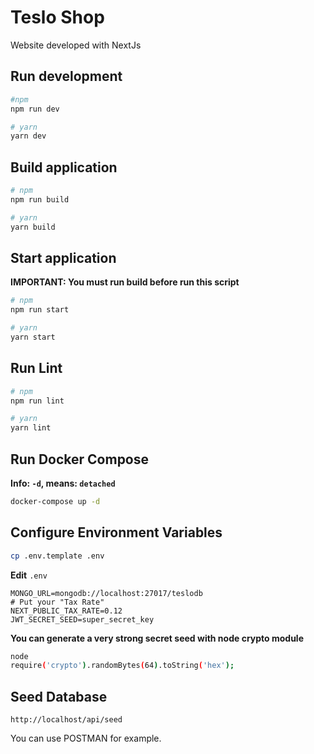 # Teslo Shop

Website developed with NextJs

## Run development

```bash
#npm
npm run dev

# yarn
yarn dev
```

## Build application

```bash
# npm
npm run build

# yarn
yarn build
```

## Start application

**IMPORTANT: You must run build before run this script**

```bash
# npm
npm run start

# yarn
yarn start
```

## Run Lint

```bash
# npm
npm run lint

# yarn
yarn lint
```

## Run Docker Compose

__Info: ```-d```, means: ```detached```__

```bash
docker-compose up -d
```

## Configure Environment Variables

```bash
cp .env.template .env
```

__Edit__ ```.env```

```
MONGO_URL=mongodb://localhost:27017/teslodb
# Put your "Tax Rate"
NEXT_PUBLIC_TAX_RATE=0.12
JWT_SECRET_SEED=super_secret_key
```

__You can generate a very strong secret seed with node crypto module__

```bash
node
require('crypto').randomBytes(64).toString('hex');
```

## Seed Database

```http://localhost/api/seed```

You can use POSTMAN for example.